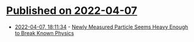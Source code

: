 # [Published on 2022-04-07](index.md)

* [2022-04-07, 18:11:34](https://news.ycombinator.com/item?id=30948260) - [Newly Measured Particle Seems Heavy Enough to Break Known Physics](https://www.quantamagazine.org/fermilab-says-particle-is-heavy-enough-to-break-the-standard-model-20220407/)
